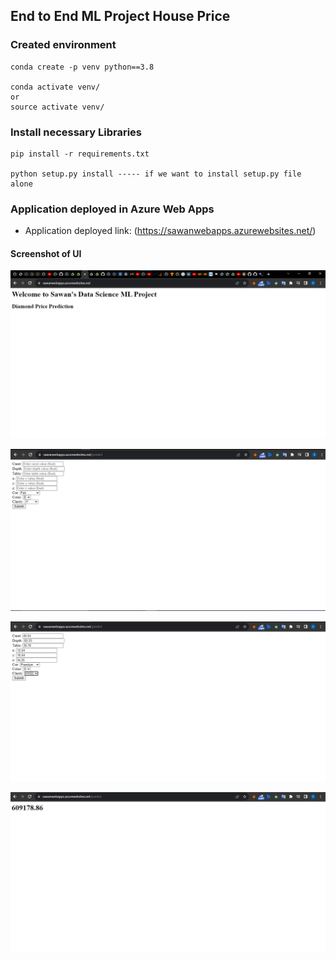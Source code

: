 ## End to End ML Project House Price

### Created environment
```
conda create -p venv python==3.8

conda activate venv/
or
source activate venv/
```

### Install necessary Libraries
```
pip install -r requirements.txt

python setup.py install ----- if we want to install setup.py file alone
```
### Application deployed in Azure Web Apps

 * Application deployed link: (https://sawanwebapps.azurewebsites.net/)

#### Screenshot of UI

![HomepageUI](./Screenshots/1.png)

![Predict_page](./Screenshots/2.png)

![Predictpage_with_data](./Screenshots/3.png)

![Predicted_price](./Screenshots/4.png)


